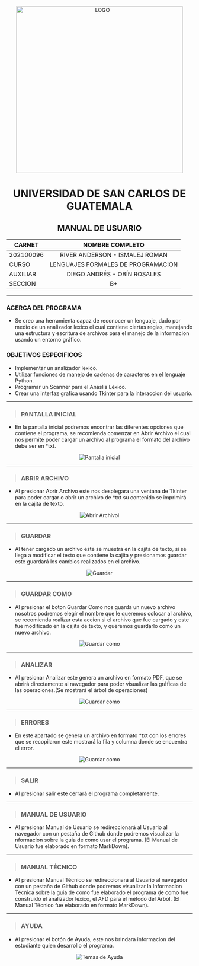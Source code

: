 <center> 

<div style="position: relative,">
    <img src="imagenes/facultad.png"  alt="LOGO" style="width:450px; position: float; top:1">
    
</div>

# UNIVERSIDAD DE SAN CARLOS DE GUATEMALA

## MANUAL DE USUARIO 

|**CARNET**  |      **NOMBRE COMPLETO**          |  
|----------|:-----------------------------------:|
|202100096 |  RIVER ANDERSON - ISMALEJ ROMAN     |    
|CURSO     | LENGUAJES FORMALES DE PROGRAMACION  | 
| AUXILIAR |   DIEGO ANDRÉS - OBÍN ROSALES       |   
| SECCION  |                B+                   |    
- - -
</center>

### **ACERCA DEL PROGRAMA**
* Se creo una herramienta capaz de reconocer un lenguaje, dado por medio de un analizador lexico el cual contiene ciertas reglas, manejando una estructura y escritura de archivos para el manejo de la informacion usando un entorno gráfico.

### **OBJETiVOS ESPECIFICOS**
* Implementar un analizador lexico.
* Utilizar funciones de manejo de cadenas de caracteres en el lenguaje Python.
* Programar un Scanner para el Anáslis Léxico.
* Crear una interfaz grafica usando Tkinter para la interaccion del usuario.

---
>###  **PANTALLA INICIAL**
* En la pantalla inicial podremos encontrar las diferentes opciones que contiene el programa, se recomienda comenzar en Abrir Archivo el cual nos permite poder cargar un archivo al programa el formato del archivo debe ser en *txt.

<center>

![Pantalla inicial](imagenes/pantalla_inicial.png)

</center>

---
>### **ABRIR ARCHIVO**
* Al presionar Abrir Archivo este nos desplegara una ventana de Tkinter para poder cargar o abrir un archivo de *txt su contenido se imprimirá en la cajita de texto.

<center>

![Abrir Archivol](imagenes/abrir_archivo.png)

</center>

---
>### **GUARDAR**

* Al tener cargado un archivo este se muestra en la cajita de texto, si se llega a modificar el texto que contiene la cajita y presionamos guardar este guardará los cambios realizados en el archivo.


<center>

![Guardar](imagenes/guardar.png)

</center>

---
>### **GUARDAR COMO**
* Al presionar el boton Guardar Como nos guarda un nuevo archivo nosotros podremos elegir el nombre que le queremos colocar al archivo, se recomienda realizar esta accion si el archivo que fue cargado y este fue modificado en la cajita de texto, y queremos guardarlo como un nuevo archivo.


<center>

![Guardar como](imagenes/guardar_como.png)

</center>

---

>### **ANALIZAR**
 * Al presionar Analizar este genera un archivo en formato PDF, que se abrirá directamente al navegador para poder visualizar las gráficas de las operaciones.(Se mostrará el árbol de operaciones)

<center>

![Guardar como](imagenes/arbol.png)

</center>

---

>### **ERRORES**

* En este apartado se genera un archivo en formato *txt con los errores que se recopilaron este mostrará la fila y columna donde se encuentra el error.

<center>

![Guardar como](imagenes/errores.png)

</center>

---

>### **SALIR**

* Al presionar salir este cerrará el programa completamente.

---

>### **MANUAL DE USUARIO**

* Al presionar Manual de Usuario se redireccionará al Usuario al navegador con un pestaña de Github donde podremos visualizar la nformacion sobre la guia de como usar el programa. (El Manual de Usuario fue elaborado en formato MarkDown).

---

>### **MANUAL TÉCNICO**

* Al presionar Manual Técnico se redireccionará al Usuario al navegador con un pestaña de Github donde podremos visualizar la Informacion Técnica sobre la guia de como fue elaborado el programa de como fue construido el analizador lexico, el AFD para el método del Árbol. (El Manual Técnico fue elaborado en formato MarkDown).

--- 


>### **AYUDA**
* Al presionar el botón de Ayuda, este nos brindara informacion del estudiante quien desarrollo el programa.


<center>

![Temas de Ayuda](imagenes/tema_de_ayuda.png)

</center>

